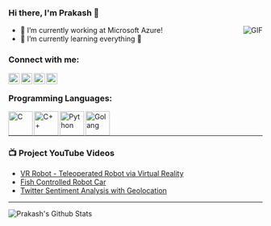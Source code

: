 ### Hi there, I'm Prakash 👋

<img align="right" alt="GIF" src="https://media.giphy.com/media/836HiJc7pgzy8iNXCn/giphy.gif" />

- 🔭 I’m currently working at Microsoft Azure!
- 🌱 I’m currently learning everything 🤣

### Connect with me:

[<img align="left" alt="codeSTACKr | LinkedIn" width="22px" src="https://cdn.jsdelivr.net/npm/simple-icons@v3/icons/linkedin.svg" />][linkedin]
[<img align="left" alt="codeSTACKr | YouTube" width="22px" src="https://cdn.jsdelivr.net/npm/simple-icons@v3/icons/youtube.svg" />][youtube]
[<img align="left" alt="codeSTACKr | Instagram" width="22px" src="https://cdn.jsdelivr.net/npm/simple-icons@v3/icons/instagram.svg" />][instagram]
[<img align="left" alt="codeSTACKr | Twitter" width="22px" src="https://cdn.jsdelivr.net/npm/simple-icons@v3/icons/twitter.svg" />][twitter]

<br />

### Programming Languages:

<img align="left" alt="C" height="48px" width="48px" src="https://cdn.jsdelivr.net/npm/programming-languages-logos@0.0.3/src/c/c.png" />
<img align="left" alt="C++" width="48px" src="https://cdn.jsdelivr.net/npm/programming-languages-logos@0.0.3/src/cpp/cpp.png" />
<img align="left" alt="Python" width="48px" src="https://cdn.jsdelivr.net/npm/programming-languages-logos@0.0.3/src/python/python.png" />
<img align="left" alt="Golang" width="48px" src="https://cdn.jsdelivr.net/npm/programming-languages-logos@0.0.3/src/go/go.png" />

<br />
<br />

---

### 📺 Project YouTube Videos
<!-- YOUTUBE:START -->
- [VR Robot - Teleoperated Robot via Virtual Reality](https://www.youtube.com/watch?v=h59VCsJAAD8)
- [Fish Controlled Robot Car](https://www.youtube.com/watch?v=y4z0cLZsiMY)
- [Twitter Sentiment Analysis with Geolocation](https://youtu.be/5opyFOwq-nc?t=251)
<!-- YOUTUBE:END -->

---

<img align="left" alt="Prakash's Github Stats" src="https://github-readme-stats.vercel.app/api?username=prakashkurup&show_icons=true&theme=radical" />

[twitter]: https://twitter.com/prakashkurup7
[youtube]: https://youtube.com/prakashkurup7
[instagram]: https://instagram.com/iamprakashkurup
[linkedin]: https://linkedin.com/in/kurupprakash

